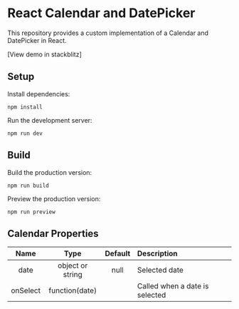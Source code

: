 # React Calendar and DatePicker

This repository provides a custom implementation of a Calendar and DatePicker in React.

[View demo in stackblitz]

## Setup

Install dependencies:

```
npm install
```

Run the development server:

```
npm run dev
```

## Build

Build the production version:

```
npm run build
```

Preview the production version:

```
npm run preview
```

## Calendar Properties

|   Name   |       Type       | Default | Description                    |
| :------: | :--------------: | :-----: | :----------------------------- |
|   date   | object or string |  null   | Selected date                  |
| onSelect |  function(date)  |         | Called when a date is selected |
